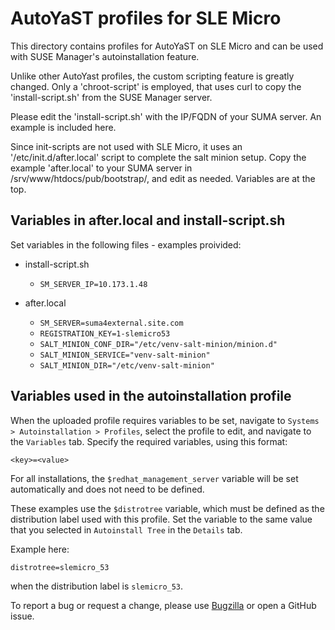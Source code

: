 # AutoYaST profiles for SLE Micro

This directory contains profiles for AutoYaST on SLE Micro and can be used with SUSE Manager's autoinstallation feature.

Unlike other AutoYast profiles, the custom scripting feature is greatly changed.  Only a 'chroot-script' is employed, that uses curl to copy the 'install-script.sh' from the SUSE Manager server.

Please edit the 'install-script.sh' with the IP/FQDN of your SUMA server.  An example is included here.

Since init-scripts are not used with SLE Micro, it uses an '/etc/init.d/after.local' script to complete the salt minion setup.  Copy the example 'after.local'  to your SUMA server in /srv/www/htdocs/pub/bootstrap/, and edit as needed.  Variables are at the top.

## Variables in after.local and install-script.sh

Set variables in the following files - examples proivided:

* install-script.sh
  * `SM_SERVER_IP=10.173.1.48`

* after.local
  * `SM_SERVER=suma4external.site.com`
  * `REGISTRATION_KEY=1-slemicro53`
  * `SALT_MINION_CONF_DIR="/etc/venv-salt-minion/minion.d"`
  * `SALT_MINION_SERVICE="venv-salt-minion"`
  * `SALT_MINION_DIR="/etc/venv-salt-minion"`


## Variables used in the autoinstallation profile
When the uploaded profile requires variables to be set, navigate to `Systems > Autoinstallation > Profiles`, select the profile to edit, and navigate to the `Variables` tab.
Specify the required variables, using this format:

```
<key>=<value>
```

For all installations, the `$redhat_management_server` variable will be set automatically and does not need to be defined.

These examples use the `$distrotree` variable, which must be defined as the distribution label used with this profile.
Set the variable to the same value that you selected in `Autoinstall Tree` in the `Details` tab.

Example here:

```
distrotree=slemicro_53
```

when the distribution label is `slemicro_53`.

To report a bug or request a change, please use [Bugzilla](https://bugzilla.suse.com) or open a GitHub issue.
